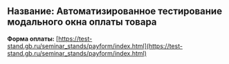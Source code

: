 ## Название: Автоматизированное тестирование модального окна оплаты товара

**Форма оплаты:** [https://test-stand.gb.ru/seminar_stands/payform/index.html](https://test-stand.gb.ru/seminar_stands/payform/index.html)
